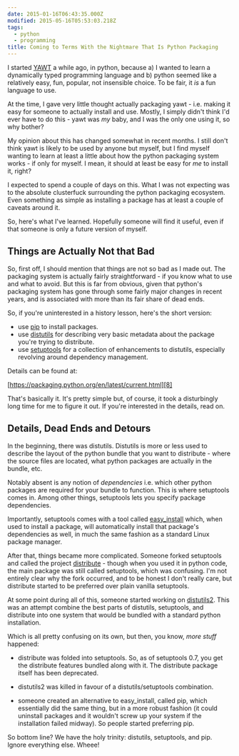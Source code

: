 ```yaml
---
date: 2015-01-16T06:43:35.000Z
modified: 2015-05-16T05:53:03.218Z
tags:
  - python
  - programming
title: Coming to Terms With the Nightmare That Is Python Packaging
---
```


I started [YAWT][1] a while ago, in python, because a) I wanted to learn a
dynamically typed programming language and b) python seemed like a
relatively easy, fun, popular, not insensible choice.  To be fair, it *is* a
fun language to use.

At the time, I gave very little thought actually packaging yawt -
i.e. making it easy for someone to actually install and use.  Mostly, I
simply didn't think I'd ever have to do this - yawt was *my* baby, and I was
the only one using it, so why bother?

My opinion about this has changed somewhat in recent months.  I still don't
think yawt is likely to be used by anyone but myself, but I find myself
wanting to learn at least a little about how the python packaging system
works - if only for myself.  I mean, it should at least be easy for *me* to
install it, right?

I expected to spend a couple of days on this.  What I was not expecting was
to the absolute clusterfuck surrounding the python packaging ecosystem.
Even something as simple as installing a package has at least a couple of
caveats around it.

So, here's what I've learned.  Hopefully someone will find it useful, even
if that someone is only a future version of myself.

## Things are Actually Not that Bad

So, first off, I should mention that things are not so bad as I made out.
The packaging system is actually fairly straightforward - if you know what
to use and what to avoid.  But this is far from obvious, given that python's
packaging system has gone through some fairly major changes in recent years,
and is associated with more than its fair share of dead ends.

So, if you're uninterested in a history lesson, here's the short version:

* use [pip][4] to install packages.
* use [distutils][2] for describing very basic metadata about the package
  you're trying to distribute.
* use [setuptools][3] for a collection of enhancements to distutils, especially
  revolving around dependency management.

Details can be found at:

[https://packaging.python.org/en/latest/current.html][8]

That's basically it.  It's pretty simple but, of course, it took a
disturbingly long time for me to figure it out.  If you're interested in the
details, read on.

## Details, Dead Ends and Detours

In the beginning, there was distutils.  Distutils is more or less used to
describe the layout of the python bundle that you want to distribute -
where the source files are located, what python packages are actually in the
bundle, etc.

Notably absent is any notion of *dependencies* i.e. which other python
packages are required for your bundle to function.  This is where
setuptools comes in.  Among other things, setuptools lets you specify
package dependencies.

Importantly, setuptools comes with a tool called [easy_install][5] which,
when used to install a package, will automatically install that package's
dependencies as well, in much the same fashion as a standard Linux package
manager.

After that, things became more complicated.  Someone forked setuptools and
called the project [distribute][6] - though when you used it in python code,
the main package was still called setuptools, which was confusing.  I'm not
entirely clear why the fork occurred, and to be honest I don't really care,
but distribute started to be preferred over plain vanilla setuptools.

At some point during all of this, someone started working on
[distutils2][7].  This was an attempt combine the best parts of distutils,
setuptools, and distribute into one system that would be bundled with a
standard python installation.

Which is all pretty confusing on its own, but then, you know, *more stuff*
happened:

* distribute was folded into setuptools.  So, as of setuptools 0.7, you get
  the distribute features bundled along with it.  The distribute package
  itself has been deprecated.

* distutils2 was killed in favour of a distutils/setuptools combination.

* someone created an alternative to easy_install, called pip, which
  essentially did the same thing, but in a more robust fashion (it could
  uninstall packages and it wouldn't screw up your system if the
  installation failed midway). So people started preferring pip.

So bottom line?  We have the holy trinity: distutils, setuptools, and pip.
Ignore everything else.  Wheee!

[1]: https://github.com/drivet/yawt
[2]: https://docs.python.org/2/distutils/
[3]: https://pythonhosted.org/setuptools/
[4]: https://pip.pypa.io/en/latest/
[5]: https://pythonhosted.org/setuptools/easy_install.html
[6]: https://pypi.python.org/pypi/distribute/0.6.49
[7]: https://pythonhosted.org/Distutils2/
[8]: https://packaging.python.org/en/latest/current.html
